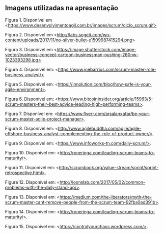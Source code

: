 ## Imagens utilizadas na apresentação
Figura 1. Disponível em \<https://www.desenvolvimentoagil.com.br/images/scrum/ciclo_scrum.gif>

Figura 2. Disponível em \<http://labs.sogeti.com/wp-content/uploads/2017/11/no-silver-bullet-e1509987415294.png>

Figura 3. Disponível em \<https://image.shutterstock.com/image-vector/business-concept-cartoon-businessman-pushing-260nw-1023393298.jpg>

Figura 4. Disponível em: \<https://www.joebarrios.com/scrum-master-role-business-analyst/>.

Figura 5. Disponível em: \<https://innolution.com/blog/how-safe-is-your-agile-environment>.

Figura 6. Disponível em: \<https://www.bitcoininsider.org/article/15963/5-scrum-masters-their-best-advice-leading-high-performing-teams>.

Figura 7. Disponível em: \<https://www.fiverr.com/arsalanxafar/be-your-scrum-master-agile-project-manager>.

Figura 8. Disponível em: \<http://www.agilebuddha.com/agile/agile-offshore-business-analyst-complementing-the-role-of-product-owner/>.

Figura 9. Disponível em: \<https://www.infoworks-tn.com/daily-scrum/>.

Figura 10. Disponível em: \<http://roneringa.com/leading-scrum-teams-to-maturity/>.

Figura 11. Disponível em: \<http://scrumbook.org/value-stream/sprint/sprint-retrospective.html>.

Figura 12. Disponível em: \<http://loonslab.com/2017/05/02/common-problems-with-the-daily-stand-up/>.

Figura 13. Disponível em: \<https://medium.com/the-liberators/myth-the-scrum-master-cant-remove-people-from-the-scrum-team-92fba0ad391b>.

Figura 14. Disponível em: \<http://roneringa.com/leading-scrum-teams-to-maturity/>.

Figura 15. Disponível em: \<https://controlyourchaos.wordpress.com/>.
